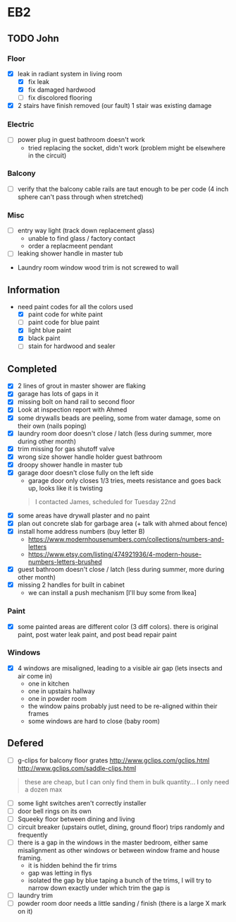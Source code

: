 # EB2

## TODO John

### Floor
- [x] leak in radiant system in living room
  - [x] fix leak
  - [x] fix damaged hardwood
  - [ ] fix discolored flooring
- [x] 2 stairs have finish removed (our fault) 1 stair was existing damage

### Electric
- [ ] power plug in guest bathroom doesn't work
  - tried replacing the socket, didn't work (problem might be elsewhere in the circuit)

### Balcony
- [ ] verify that the balcony cable rails are taut enough to be per code (4 inch sphere can't pass through when stretched)

### Misc
- [ ] entry way light (track down replacement glass)
  - unable to find glass / factory contact
  - order a replacmeent pendant
- [ ] leaking shower handle in master tub
- Laundry room window wood trim is not screwed to wall

## Information
- need paint codes for all the colors used
  - [x] paint code for white paint
  - [ ] paint code for blue paint
  - [x] light blue paint
  - [x] black paint
  - [ ] stain for hardwood and sealer

## Completed
- [x] 2 lines of grout in master shower are flaking
- [x] garage has lots of gaps in it
- [x] missing bolt on hand rail to second floor
- [x] Look at inspection report with Ahmed
- [x] some drywalls beads are peeling, some from water damage, some on their own (nails poping)
- [x] laundry room door doesn't close / latch (less during summer, more during other month)
- [x] trim missing for gas shutoff valve
- [x] wrong size shower handle holder guest bathroom
- [x] droopy shower handle in master tub
- [x] garage door doesn't close fully on the left side
  - garage door only closes 1/3 tries, meets resistance and goes back up, looks like it is twisting
  > I contacted James, scheduled for Tuesday 22nd
- [x] some areas have drywall plaster and no paint
- [x] plan out concrete slab for garbage area (+ talk with ahmed about fence)
- [x] install home address numbers (buy letter B)
  - https://www.modernhousenumbers.com/collections/numbers-and-letters
  - https://www.etsy.com/listing/474921936/4-modern-house-numbers-letters-brushed
- [x] guest bathroom doesn't close / latch (less during summer, more during other month)
- [x] missing 2 handles for built in cabinet
  - we can install a push mechanism [I'll buy some from Ikea]
  
### Paint
- [x] some painted areas are different color (3 diff colors). there is original paint, post water leak paint, and post bead repair paint

### Windows
- [x] 4 windows are misaligned, leading to a visible air gap (lets insects and air come in)
  - one in kitchen
  - one in upstairs hallway
  - one in powder room
  - the window pains probably just need to be re-aligned within their frames
  - some windows are hard to close (baby room)
  
## Defered
- [ ] g-clips for balcony floor grates
http://www.gclips.com/gclips.html
http://www.gclips.com/saddle-clips.html
> these are cheap, but I can only find them in bulk quantity... I only need a dozen max
- [ ] some light switches aren't correctly installer
- [ ] door bell rings on its own
- [ ] Squeeky floor between dining and living
- [ ] circuit breaker (upstairs outlet, dining, ground floor) trips randomly and frequently
- [ ] there is a gap in the windows in the master bedroom, either same misalignment as other windows or between window frame and house framing.
  - it is hidden behind the fir trims
  - gap was letting in flys
  - isolated the gap by blue taping a bunch of the trims, I will try to narrow down exactly under which trim the gap is
- [ ] laundry trim
- [ ] powder room door needs a little sanding / finish (there is a large X mark on it)
